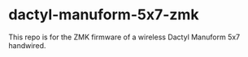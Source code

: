 # dactyl-manuform-5x7-zmk
This repo is for the ZMK firmware of a wireless Dactyl Manuform 5x7 handwired.
